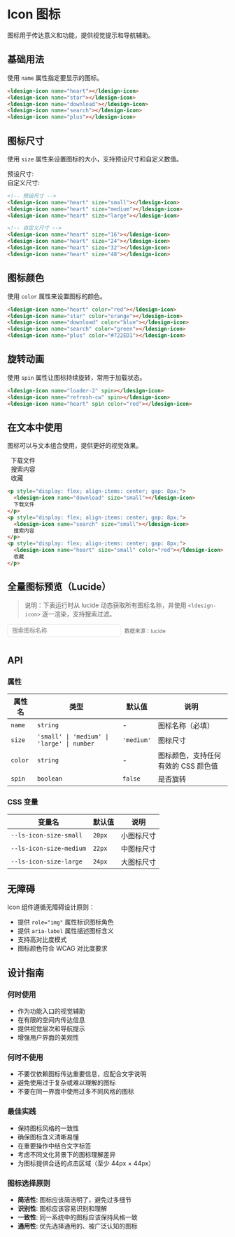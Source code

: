 # Icon 图标

图标用于传达意义和功能，提供视觉提示和导航辅助。

## 基础用法

使用 `name` 属性指定要显示的图标。

<div class="demo-container">
  <div class="demo-row">
    <ldesign-icon name="heart"></ldesign-icon>
    <ldesign-icon name="star"></ldesign-icon>
    <ldesign-icon name="download"></ldesign-icon>
    <ldesign-icon name="search"></ldesign-icon>
    <ldesign-icon name="plus"></ldesign-icon>
  </div>
</div>

```html
<ldesign-icon name="heart"></ldesign-icon>
<ldesign-icon name="star"></ldesign-icon>
<ldesign-icon name="download"></ldesign-icon>
<ldesign-icon name="search"></ldesign-icon>
<ldesign-icon name="plus"></ldesign-icon>
```

## 图标尺寸

使用 `size` 属性来设置图标的大小，支持预设尺寸和自定义数值。

<div class="demo-container">
  <div class="demo-row">
    <span class="demo-label">预设尺寸:</span>
    <ldesign-icon name="heart" size="small"></ldesign-icon>
    <ldesign-icon name="heart" size="medium"></ldesign-icon>
    <ldesign-icon name="heart" size="large"></ldesign-icon>
  </div>
  <div class="demo-row">
    <span class="demo-label">自定义尺寸:</span>
    <ldesign-icon name="heart" size="16"></ldesign-icon>
    <ldesign-icon name="heart" size="24"></ldesign-icon>
    <ldesign-icon name="heart" size="32"></ldesign-icon>
    <ldesign-icon name="heart" size="48"></ldesign-icon>
  </div>
</div>

```html
<!-- 预设尺寸 -->
<ldesign-icon name="heart" size="small"></ldesign-icon>
<ldesign-icon name="heart" size="medium"></ldesign-icon>
<ldesign-icon name="heart" size="large"></ldesign-icon>

<!-- 自定义尺寸 -->
<ldesign-icon name="heart" size="16"></ldesign-icon>
<ldesign-icon name="heart" size="24"></ldesign-icon>
<ldesign-icon name="heart" size="32"></ldesign-icon>
<ldesign-icon name="heart" size="48"></ldesign-icon>
```

## 图标颜色

使用 `color` 属性来设置图标的颜色。

<div class="demo-container">
  <div class="demo-row">
    <ldesign-icon name="heart" color="red"></ldesign-icon>
    <ldesign-icon name="star" color="orange"></ldesign-icon>
    <ldesign-icon name="download" color="blue"></ldesign-icon>
    <ldesign-icon name="search" color="green"></ldesign-icon>
    <ldesign-icon name="plus" color="#722ED1"></ldesign-icon>
  </div>
</div>

```html
<ldesign-icon name="heart" color="red"></ldesign-icon>
<ldesign-icon name="star" color="orange"></ldesign-icon>
<ldesign-icon name="download" color="blue"></ldesign-icon>
<ldesign-icon name="search" color="green"></ldesign-icon>
<ldesign-icon name="plus" color="#722ED1"></ldesign-icon>
```

## 旋转动画

使用 `spin` 属性让图标持续旋转，常用于加载状态。

<div class="demo-container">
  <div class="demo-row">
    <ldesign-icon name="loader-2" spin></ldesign-icon>
    <ldesign-icon name="refresh-cw" spin></ldesign-icon>
    <ldesign-icon name="heart" spin color="red"></ldesign-icon>
  </div>
</div>

```html
<ldesign-icon name="loader-2" spin></ldesign-icon>
<ldesign-icon name="refresh-cw" spin></ldesign-icon>
<ldesign-icon name="heart" spin color="red"></ldesign-icon>
```

## 在文本中使用

图标可以与文本组合使用，提供更好的视觉效果。

<div class="demo-container">
  <div class="demo-row">
    <p style="display: flex; align-items: center; gap: 8px; margin: 0;">
      <ldesign-icon name="download" size="small"></ldesign-icon>
      下载文件
    </p>
    <p style="display: flex; align-items: center; gap: 8px; margin: 0;">
      <ldesign-icon name="search" size="small"></ldesign-icon>
      搜索内容
    </p>
    <p style="display: flex; align-items: center; gap: 8px; margin: 0;">
      <ldesign-icon name="heart" size="small" color="red"></ldesign-icon>
      收藏
    </p>
  </div>
</div>

```html
<p style="display: flex; align-items: center; gap: 8px;">
  <ldesign-icon name="download" size="small"></ldesign-icon>
  下载文件
</p>
<p style="display: flex; align-items: center; gap: 8px;">
  <ldesign-icon name="search" size="small"></ldesign-icon>
  搜索内容
</p>
<p style="display: flex; align-items: center; gap: 8px;">
  <ldesign-icon name="heart" size="small" color="red"></ldesign-icon>
  收藏
</p>
```

## 全量图标预览（Lucide）

> 说明：下表运行时从 lucide 动态获取所有图标名称，并使用 `<ldesign-icon>` 逐一渲染，支持搜索过滤。

<div class="demo-container">
  <div style="margin-bottom: 12px; display: flex; gap: 8px; align-items: center;">
    <input id="icon-search" placeholder="搜索图标名称" style="padding:6px 10px; border:1px solid #e5e7eb; border-radius:6px; width: 260px;" />
    <span style="color:#666; font-size:12px">数据来源：lucide</span>
  </div>
  <div id="icon-grid" style="display: grid; grid-template-columns: repeat(auto-fill, minmax(120px, 1fr)); gap: 16px;"></div>
</div>

<script type="module">
  import * as lucide from 'lucide';
  const grid = document.getElementById('icon-grid');
  const input = document.getElementById('icon-search');
  const names = Object.keys(lucide.icons).sort();

  function render(list){
    grid.innerHTML='';
    const frag = document.createDocumentFragment();
    list.forEach(n=>{
      const item = document.createElement('div');
      item.style.cssText='display:flex;flex-direction:column;align-items:center;gap:8px;padding:8px;border:1px solid #f0f0f0;border-radius:8px;';
      const ic = document.createElement('ldesign-icon');
      ic.setAttribute('name', n);
      ic.setAttribute('size', 'large');
      const lab = document.createElement('code');
      lab.style.fontSize='12px'; lab.textContent = n;
      item.appendChild(ic);
      item.appendChild(lab);
      frag.appendChild(item);
    });
    grid.appendChild(frag);
  }

  render(names);
  input.addEventListener('input', ()=>{
    const q = input.value.trim().toLowerCase();
    const list = q ? names.filter(n=>n.includes(q)) : names;
    render(list);
  });
</script>

## API

### 属性

| 属性名 | 类型 | 默认值 | 说明 |
|--------|------|--------|------|
| `name` | `string` | - | 图标名称（必填） |
| `size` | `'small' \| 'medium' \| 'large' \| number` | `'medium'` | 图标尺寸 |
| `color` | `string` | - | 图标颜色，支持任何有效的 CSS 颜色值 |
| `spin` | `boolean` | `false` | 是否旋转 |

### CSS 变量

| 变量名 | 默认值 | 说明 |
|--------|--------|------|
| `--ls-icon-size-small` | `20px` | 小图标尺寸 |
| `--ls-icon-size-medium` | `22px` | 中图标尺寸 |
| `--ls-icon-size-large` | `24px` | 大图标尺寸 |

## 无障碍

Icon 组件遵循无障碍设计原则：

- 提供 `role="img"` 属性标识图标角色
- 提供 `aria-label` 属性描述图标含义
- 支持高对比度模式
- 图标颜色符合 WCAG 对比度要求

## 设计指南

### 何时使用

- 作为功能入口的视觉辅助
- 在有限的空间内传达信息
- 提供视觉层次和导航提示
- 增强用户界面的美观性

### 何时不使用

- 不要仅依赖图标传达重要信息，应配合文字说明
- 避免使用过于复杂或难以理解的图标
- 不要在同一界面中使用过多不同风格的图标

### 最佳实践

- 保持图标风格的一致性
- 确保图标含义清晰易懂
- 在重要操作中结合文字标签
- 考虑不同文化背景下的图标理解差异
- 为图标提供合适的点击区域（至少 44px × 44px）

### 图标选择原则

- **简洁性**: 图标应该简洁明了，避免过多细节
- **识别性**: 图标应该容易识别和理解
- **一致性**: 同一系统中的图标应该保持风格一致
- **通用性**: 优先选择通用的、被广泛认知的图标
